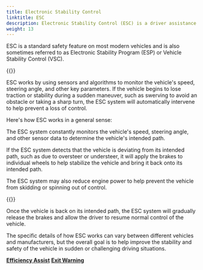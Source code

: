 ```yaml
---
title: Electronic Stability Control
linktitle: ESC
description: Electronic Stability Control (ESC) is a driver assistance system that is designed to improve the stability and handling of a vehicle during sudden maneuvers or slippery road conditions. 
weight: 13
---
```

<!-- markdownlint-disable MD033 -->
ESC is a standard safety feature on most modern vehicles and is also sometimes referred to as Electronic Stability Program (ESP) or Vehicle Stability Control (VSC).

{{<evkxdisplayaddarticle />}}

ESC works by using sensors and algorithms to monitor the vehicle's speed, steering angle, and other key parameters. If the vehicle begins to lose traction or stability during a sudden maneuver, such as swerving to avoid an obstacle or taking a sharp turn, the ESC system will automatically intervene to help prevent a loss of control.

Here's how ESC works in a general sense:

The ESC system constantly monitors the vehicle's speed, steering angle, and other sensor data to determine the vehicle's intended path.

If the ESC system detects that the vehicle is deviating from its intended path, such as due to oversteer or understeer, it will apply the brakes to individual wheels to help stabilize the vehicle and bring it back onto its intended path.

The ESC system may also reduce engine power to help prevent the vehicle from skidding or spinning out of control.

{{<evkxdisplayaddarticle />}}

Once the vehicle is back on its intended path, the ESC system will gradually release the brakes and allow the driver to resume normal control of the vehicle.

The specific details of how ESC works can vary between different vehicles and manufacturers, but the overall goal is to help improve the stability and safety of the vehicle in sudden or challenging driving situations.

<div class="mt-3 mb-3">
    <a href="../efficencyassist/" class="text-decoration-none text-black"><strong><i class="bi-arrow-left"></i> Efficiency Assist</strong></a>
    <a href="../exitwarning/" class="text-decoration-none text-black float-end"><strong>Exit Warning <i class="bi-arrow-right"></i></strong></a>
</div>